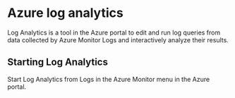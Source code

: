 # Azure log analytics

Log Analytics is a tool in the Azure portal to edit and run log queries from data collected by Azure Monitor Logs and interactively analyze their results. 


## Starting Log Analytics

Start Log Analytics from Logs in the Azure Monitor menu in the Azure portal.
